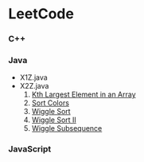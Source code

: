 # LeetCode
### C++

### Java
- X1Z.java
- X2Z.java
  1. [Kth Largest Element in an Array](https://leetcode.com/problems/kth-largest-element-in-an-array)
  2. [Sort Colors](https://leetcode.com/problems/sort-colors)
  3. [Wiggle Sort](https://leetcode.com/problems/wiggle-sort)
  4. [Wiggle Sort II](https://leetcode.com/problems/wiggle-sort-ii)
  5. [Wiggle Subsequence](https://leetcode.com/problems/wiggle-subsequence)

### JavaScript
